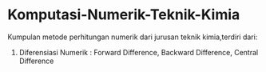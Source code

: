 # Komputasi-Numerik-Teknik-Kimia
Kumpulan metode perhitungan numerik dari jurusan teknik kimia,terdiri dari:
1. Diferensiasi Numerik : Forward Difference, Backward Difference, Central Difference
